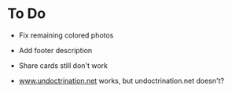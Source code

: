 # To Do
- Fix remaining colored photos
- Add footer description
- Share cards still don't work

- www.undoctrination.net works, but undoctrination.net doesn't?